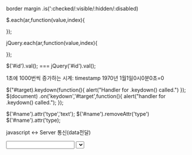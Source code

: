 border
margin
.is(':checked/:visible/:hidden/:disabled)

$.each(ar,function(value,index){

});

jQuery.each(ar,function(value,index){

});

$('#id').val(); === jQuery('#id').val();

1초에 1000번씩 증가하는 시계: timestamp
1970년 1월1일0시0분0초=0

$("#target).keydown(function(){
    alert("Handler for .keydown() called.")
});
$(document)
.on('keydown','#target',function(){
    alert("handler for .keydown() called.");
});

$('#name').attr('type','text'); $('#name').removeAttr('type')
$('#name').attr('type);

javascript <-> Server 통신(data전달)
<form method=post/get action=서버프로그램>
    <input type=text/hidden/radio/checkbox>
    <select>
    <textarea>
    <input type=submit/rest>
    </form>
    *** 전체화면 refresh

 javascript <-> Server 통신(data전달)   
 AJAX(Asynchronous Javascript And XML)
 XML -> HTML확장판
 <student>
    <name>xaexal</name><age>22</age>
 </student>   
 
 text(String)
 JSON(javaScript Object Notation)
 text < JSON < XML
 obj={name:'xaexal',age:22}
 **전체화면 refresh필요가 없음.(주고받는 데이터가 감소)
 ** 필요한 부분은 새로 그리면 된다(jQuery/javascript)

 Synchronous(동기식)
 Asynchronous(비동기식)